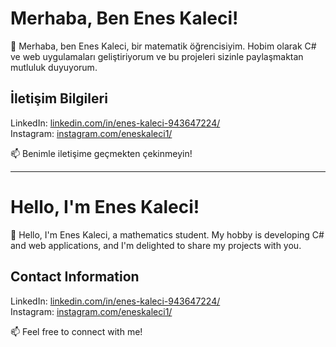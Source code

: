 # Merhaba, Ben Enes Kaleci!

👋 Merhaba, ben Enes Kaleci, bir matematik öğrencisiyim. 
Hobim olarak C# ve web uygulamaları geliştiriyorum ve bu projeleri sizinle paylaşmaktan mutluluk duyuyorum.

## İletişim Bilgileri

LinkedIn: [linkedin.com/in/enes-kaleci-943647224/](https://www.linkedin.com/in/enes-kaleci-943647224/)  
Instagram: [instagram.com/eneskaleci1/](https://www.instagram.com/eneskaleci1/)

📫 Benimle iletişime geçmekten çekinmeyin!

------------------------------------------------------------------------------
# Hello, I'm Enes Kaleci!

👋 Hello, I'm Enes Kaleci, a mathematics student. 
My hobby is developing C# and web applications, and I'm delighted to share my projects with you.

## Contact Information

LinkedIn: [linkedin.com/in/enes-kaleci-943647224/](https://www.linkedin.com/in/enes-kaleci-943647224/)  
Instagram: [instagram.com/eneskaleci1/](https://www.instagram.com/eneskaleci1/)

📫 Feel free to connect with me!
